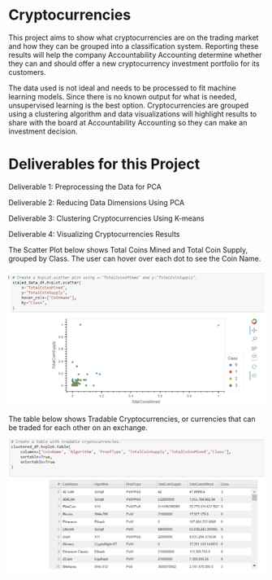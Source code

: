 # Cryptocurrencies

This project aims to show what cryptocurrencies are on the trading market and how they can be grouped into a classification system. Reporting these results will help the company Accountability Accounting determine whether they can and should offer a new cryptocurrency investment portfolio for its customers. 

The data used is not ideal and needs to be processed to fit machine learning models. Since there is no known output for what is needed, unsupervised learning is the best option. Cryptocurrencies are grouped using a clustering algorithm and data visualizations will highlight results to share with the board at Accountability Accounting so they can make an investment decision.

# Deliverables for this Project

Deliverable 1: Preprocessing the Data for PCA

Deliverable 2: Reducing Data Dimensions Using PCA

Deliverable 3: Clustering Cryptocurrencies Using K-means

Deliverable 4: Visualizing Cryptocurrencies Results

The Scatter Plot below shows Total Coins Mined and Total Coin Supply, grouped by Class. The user can hover over each dot to see the Coin Name.

!["Scatter Plot"](Images/Scatter_plot_Coin_names.png)


The table below shows Tradable Cryptocurrencies, or currencies that can be traded for each other on an exchange.

!["Tradable Currencies Table"](Images/Tradable_currencies_table.png)